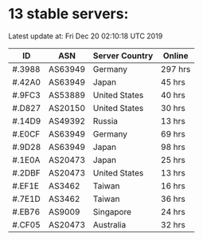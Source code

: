 # 13 stable servers:

Latest update at: Fri Dec 20 02:10:18 UTC 2019

| ID | ASN | Server Country | Online |
| -- | --- | -------------- | ------ |
| #.3988 | AS63949 | Germany | 297 hrs |
| #.42A0 | AS63949 | Japan | 45 hrs |
| #.9FC3 | AS53889 | United States | 40 hrs |
| #.D827 | AS20150 | United States | 30 hrs |
| #.14D9 | AS49392 | Russia | 13 hrs |
| #.E0CF | AS63949 | Germany | 69 hrs |
| #.9D28 | AS63949 | Japan | 98 hrs |
| #.1E0A | AS20473 | Japan | 25 hrs |
| #.2DBF | AS20473 | United States | 13 hrs |
| #.EF1E | AS3462 | Taiwan | 16 hrs |
| #.7E1D | AS3462 | Taiwan | 36 hrs |
| #.EB76 | AS9009 | Singapore | 24 hrs |
| #.CF05 | AS20473 | Australia | 32 hrs |

